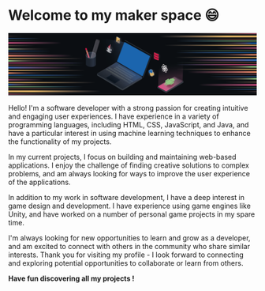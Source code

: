 # Welcome to my maker space 😄

![](https://github.com/TheGuyWithoutH/TheGuyWithoutH/blob/main/Plan%20de%20travail%201bg.png?raw=true)

Hello! I'm a software developer with a strong passion for creating intuitive and engaging user experiences. I have experience in a variety of programming languages, including HTML, CSS, JavaScript, and Java, and have a particular interest in using machine learning techniques to enhance the functionality of my projects.

In my current projects, I focus on building and maintaining web-based applications. I enjoy the challenge of finding creative solutions to complex problems, and am always looking for ways to improve the user experience of the applications.

In addition to my work in software development, I have a deep interest in game design and development. I have experience using game engines like Unity, and have worked on a number of personal game projects in my spare time.

I'm always looking for new opportunities to learn and grow as a developer, and am excited to connect with others in the community who share similar interests. Thank you for visiting my profile - I look forward to connecting and exploring potential opportunities to collaborate or learn from others.


**Have fun discovering all my projects !**
